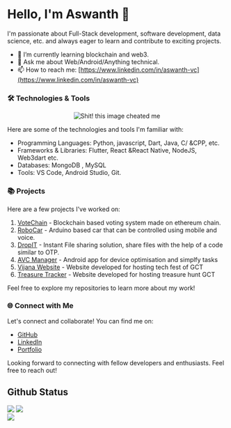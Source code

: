 # Hello, I'm Aswanth 👋

I'm passionate about Full-Stack development, software development, data science, etc. and always eager to learn and contribute to exciting projects.

- 🌱 I’m currently learning blockchain and web3.
- 💬 Ask me about Web/Android/Anything technical.
- 📫 How to reach me: [https://www.linkedin.com/in/aswanth-vc](https://www.linkedin.com/in/aswanth-vc)

### 🛠️ Technologies & Tools

<p align="center">
<img src="https://skillicons.dev/icons?i=flutter,react,androidstudio,django,solidity,golang,figma,gcp,linux,mongodb,nodejs,vercel,vscode,github,python,javascript,ts,dart,cpp,java,html,bash,mysql,css&perline=12" alt="Shit! this image cheated me"/>
</p>

Here are some of the technologies and tools I'm familiar with:

- Programming Languages: Python, javascript, Dart, Java, C/
  &CPP, etc.
- Frameworks & Libraries: Flutter, React &React Native, NodeJS, Web3dart etc.
- Databases: MongoDB , MySQL
- Tools: VS Code, Android Studio, Git.

### 📚 Projects

Here are a few projects I've worked on:
1. [VoteChain](https://github.com/aswanthabam/VoteChain) - Blockchain based voting system made on ethereum chain.
2. [RoboCar](https://github.com/aswanthabam/RoboCar) - Arduino based car that can be controlled using mobile and voice.
3. [DropIT](https://github.com/aswanthabam/DropIT) - Instant File sharing solution, share files with the help of a code similar to OTP.
4. [AVC Manager](https://github.com/aswanthabam/Manager) - Android app for device optimisation and simplfy tasks
5. [Vijana Website](https://vijnana.web.app) - Website developed for hosting tech fest of GCT
6. [Treasure Tracker](https://github.com/aswanthabam/GCT-TreasureHunt/blob/master/Procfile) - Website developed for hosting treasure hunt GCT

Feel free to explore my repositories to learn more about my work!

### 🌐 Connect with Me

Let's connect and collaborate! You can find me on:

- [GitHub](https://github.com/aswanthabam)
- [LinkedIn](https://www.linkedin.com/in/aswanth-vc-2612b91b9)
- [Portfolio](https://aswanthvc.web.app)

Looking forward to connecting with fellow developers and enthusiasts. Feel free to reach out!

## Github Status

<div style="align: center">
<img src="https://github-readme-stats.vercel.app/api?username=aswanthabam&show_icons=true&theme=transparent&rank_icon=github&include_all_commits=true&show_owner=true&border_radius=10&card_width=500px" style="display=inline-block; max-width:400px"/>
<img src="https://github-readme-stats.vercel.app/api/top-langs/?username=aswanthabam&size_weight=0.5&count_weight=0.5&langs_count=8&layout=compact&theme=transparent&border_radius=10&card_width=500px&include_all_commits=true" style="display=inline-block; max-width:400px"/>
</div>

<img src="http://github-readme-streak-stats.herokuapp.com?user=aswanthabam&theme=dark&background=222" style="display=inline-block"/>
